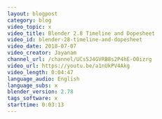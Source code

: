 ```yaml
---
layout: blogpost
category: blog
video_topic: x
video_title: Blender 2.8 Timeline and Dopesheet
video_id: blender-28-timeline-and-dopesheet
video_date: 2018-07-07
video_creator: Jayanam
channel_url: /channel/UCs5J4GVRB8s2P4hE-O0izrg
video_url: https://youtu.be/a1nUkPV4Akg
video_length: 0:04:47
language_audio: English
language_subs: x
blender_version: 2.78
tags_software: x
starttime: 0:03:13
---
```

